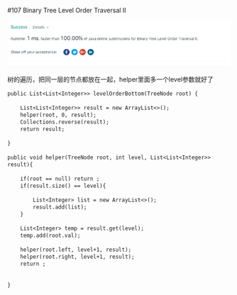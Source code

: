#107 Binary Tree Level Order Traversal II

![avatar](https://github.com/AlexQianYi/Leetcode2019Winter/blob/master/屏幕快照%202019-01-14%20下午5.54.37.png)

树的遍历，把同一层的节点都放在一起，helper里面多一个level参数就好了


    public List<List<Integer>> levelOrderBottom(TreeNode root) {
        
        List<List<Integer>> result = new ArrayList<>();
        helper(root, 0, result);
        Collections.reverse(result);
        return result;
        
    }
    
    public void helper(TreeNode root, int level, List<List<Integer>> result){
        
        if(root == null) return ;
        if(result.size() == level){
            
            List<Integer> list = new ArrayList<>();
            result.add(list);
        }
        
        List<Integer> temp = result.get(level);
        temp.add(root.val);
        
        helper(root.left, level+1, result);
        helper(root.right, level+1, result);
        return ;
        
        
    }

